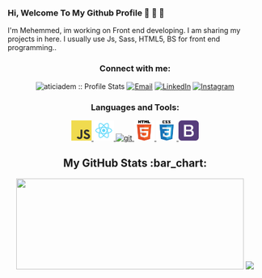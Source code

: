 
### Hi, Welcome To My Github Profile 👋 👋 👋

I'm Mehemmed, im working on Front end developing. I am sharing my projects in here. I usually use Js, Sass, HTML5, BS for front end programming.. 
<h3 align="center">Connect with me:</h3>

<p align="center">
<img src="https://komarev.com/ghpvc/?username=Bayramzade066&color=green" alt="aticiadem :: Profile Stats"></a>
<a href="mailto:bayramzade.313@gmail.com"><img alt="Email" src="https://img.shields.io/badge/Email-bayramzade.313@gmail.com-blue?style=flat&logo=gmail"></a>
<a href="https://www.linkedin.com/in/bayramzade-mehemmed-275ba6217/" target="_blank"><img alt="LinkedIn" src="https://img.shields.io/badge/LinkedIn-@bayramzade066-blue?style=flat&logo=linkedin"></a>
<a href="https://www.instagram.com/bayramzade.66/"><img alt="Instagram" src="https://img.shields.io/badge/Instagram-bayramzade.66-black?style=flat-square&logo=instagram"></a>
</p>

<h3 align="center">Languages and Tools:</h3>
<p align="center"> <a href="https://www.javascript.com" target="_blank"><img height="40" width="40" src="https://raw.githubusercontent.com/github/explore/80688e429a7d4ef2fca1e82350fe8e3517d3494d/topics/javascript/javascript.png" title="javascript" /> </a><a href="https://reactjs.org" target="_blank"> <img src="https://raw.githubusercontent.com/github/explore/80688e429a7d4ef2fca1e82350fe8e3517d3494d/topics/react/react.png" title="react" alt="react" width="40" height="40"/> </a> <a href="https://git-scm.com/" target="_blank"> <img src="https://www.vectorlogo.zone/logos/git-scm/git-scm-icon.svg" alt="git"  width="40" height="40"/> </a> <a href="https://html.com" target="_blank"> <img src="https://raw.githubusercontent.com/github/explore/80688e429a7d4ef2fca1e82350fe8e3517d3494d/topics/html/html.png" alt="HTML5" title="HTML5" width="40" height="40"/> </a> <a href="https://www.w3schools.com/css/" target="_blank"> <img src="https://raw.githubusercontent.com/github/explore/80688e429a7d4ef2fca1e82350fe8e3517d3494d/topics/css/css.png" alt="kotlin" width="40" height="40"/> </a> <a href="https://getbootstrap.com" target="_blank"> <img src="https://raw.githubusercontent.com/github/explore/80688e429a7d4ef2fca1e82350fe8e3517d3494d/topics/bootstrap/bootstrap.png" alt="bootstrap" title="bootstrap" width="40" height="40"/> </a>
<a  <img src="https://www.vectorlogo.zone/logos/getpostman/getpostman-icon.svg" alt="postman" width="40" height="40"/> </a> </p>


<h2 align="center">My GitHub Stats :bar_chart:</h2>
<p align="center">
  <img src="https://github-readme-stats.vercel.app/api?username=Bayramzade066&show_icons=true&theme=tokyonight" width="450" height="180">
  <img src="https://github-readme-stats.vercel.app/api/top-langs/?username=Bayramzade066&layout=compact&theme=tokyonight" height="180">
  
</p>
